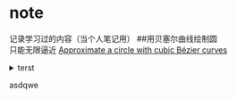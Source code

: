 # note
记录学习过的内容（当个人笔记用）
##用贝塞尔曲线绘制圆  
只能无限逼近
[Approximate a circle with cubic Bézier curves](./note001.md)    
<details>
<summary>terst</summary>
121211211212
12122

asdasd
asdas
</details>

asdqwe
